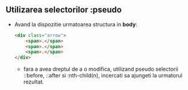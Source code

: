 ## Utilizarea selectorilor :pseudo

* Avand la dispozitie urmatoarea structura in **body**: 

  ```html
  <div class="arrow">
      <span>.</span>    
      <span>.</span>    
      <span>.</span>    
  </div>
  ```

  * fara a avea dreptul de a o modifica, utilizand pseudo selectorii ::before, ::after si :nth-child(n), incercati sa ajungeti la urmatorul rezultat.



